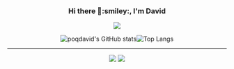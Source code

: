 <p align="center">
  <h3 align="center">Hi there 👋:smiley:, I'm David</h3> <p align="center"><img src="https://img.shields.io/badge/DISCORD-POQDavid%236460-blue?&style=for-the-badge" /></p>
</p>

<div align="center">
  
![poqdavid's GitHub stats](https://github-readme-stats.vercel.app/api?username=poqdavid&show_icons=true&count_private=true&theme=radical)![Top Langs](https://github-readme-stats.vercel.app/api/top-langs/?username=poqdavid&layout=compact&count_private=true&langs_count=10&theme=radical)
  
</div>
<hr>
<div align="center">
  <img src="https://img.shields.io/badge/LANGUAGE-CSHARP-green?&style=for-the-badge" />
  <img src="https://img.shields.io/badge/LANGUAGE-JAVA-brown?&style=for-the-badge" />
</div>


<!---
poqdavid/poqdavid is a ✨ special ✨ repository because its `README.md` (this file) appears on your GitHub profile.
You can click the Preview link to take a look at your changes.
--->
